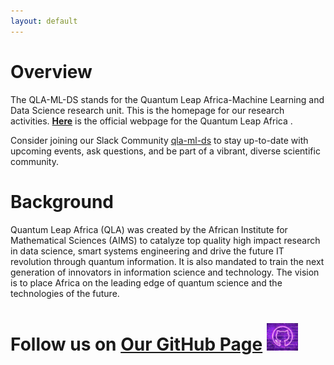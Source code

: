 ```yaml
---
layout: default
---
```


# Overview

The QLA-ML-DS stands for the Quantum Leap Africa-Machine Learning and Data Science  research unit. This is the homepage for our  research activities.
[**Here**](https://quantumleapafrica.org/) is the official webpage for the Quantum Leap Africa .


<!--

You can find our *Gather.Town* instance [here](https://eventhosts.gather.town/app/521DLws31zFHszdo/GTRL%20@%20ICLR%202021).
Please note that you need to be logged in with your ICLR account to access the site.

-->

Consider joining our Slack Community [qla-ml-ds]() to stay up-to-date with upcoming events, ask questions, and be part of a vibrant, diverse scientific community. 



# Background
Quantum Leap Africa (QLA) was created by the African Institute for Mathematical Sciences (AIMS) to catalyze top quality high impact research in data science, smart systems engineering and drive the future IT revolution through quantum information. It is also mandated to train the next generation of innovators in information science and technology. The vision is to place Africa on the leading edge of quantum science and the technologies of the future.
 


# Follow us on [**Our GitHub Page**](https://github.com/QLA-ML-DS)  <a href="https://github.com/QLA-ML-DS" ><img src="assets/images/logo-github.PNG" style="float:center; max-width: 50px; display: inline" alt="qla-ml-ds_githubpage"/> </a>





